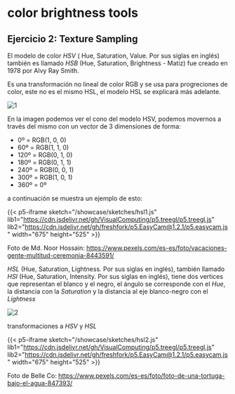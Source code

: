 # color brightness tools

## Ejercicio 2: Texture Sampling

El modelo de color *HSV* ( Hue, Saturation, Value. Por sus siglas en inglés) también es llamado *HSB* (Hue, Saturation, Brightness - Matiz) fue creado en 1978 por Alvy Ray Smith.

Es una transformación no lineal de color RGB y se usa para progreciones de color, este no es el mismo HSL, el modelo HSL se explicará más adelante.

![1](https://upload.wikimedia.org/wikipedia/commons/thumb/6/6c/Cono_de_la_coloraci%C3%B3n_HSV.png/1280px-Cono_de_la_coloraci%C3%B3n_HSV.png)

En la imagen podemos ver el cono del modelo HSV, podemos movernos a través del mismo con un vector de 3 dimensiones de forma:

- 0º = RGB(1, 0, 0)
- 60º = RGB(1, 1, 0)
- 120º = RGB(0, 1, 0)
- 180º = RGB(0, 1, 1)
- 240º = RGB(0, 0, 1)
- 300º = RGB(1, 0, 1)
- 360º = 0º

a continuación se muestra un ejemplo de esto:

{{< p5-iframe sketch="/showcase/sketches/hsl1.js" lib1="https://cdn.jsdelivr.net/gh/VisualComputing/p5.treegl/p5.treegl.js" lib2="https://cdn.jsdelivr.net/gh/freshfork/p5.EasyCam@1.2.1/p5.easycam.js" width="675" height="525" >}}

Foto de Md. Noor Hossain: https://www.pexels.com/es-es/foto/vacaciones-gente-multitud-ceremonia-8443591/


*HSL* (Hue, Saturation, Lightness. Por sus siglas en inglés), también llamado *HSI* (Hue, Saturation, Intensity. Por sus siglas en inglés), tiene dos vertices que representan el blanco y el negro, el ángulo se corresponde con el _Hue_, la distancia con la _Saturation_ y la distancia al eje blanco-negro con el _Lightness_

![2](https://upload.wikimedia.org/wikipedia/commons/thumb/7/7e/Doble_cono_de_la_coloraci%C3%B3n_HSL.png/1280px-Doble_cono_de_la_coloraci%C3%B3n_HSL.png)

transformaciones a *HSV* y *HSL*

{{< p5-iframe sketch="/showcase/sketches/hsl2.js" lib1="https://cdn.jsdelivr.net/gh/VisualComputing/p5.treegl/p5.treegl.js" lib2="https://cdn.jsdelivr.net/gh/freshfork/p5.EasyCam@1.2.1/p5.easycam.js" width="675" height="525" >}}

Foto de Belle Co: https://www.pexels.com/es-es/foto/foto-de-una-tortuga-bajo-el-agua-847393/
